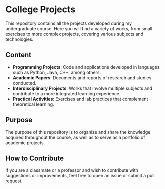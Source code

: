 # College Projects

This repository contains all the projects developed during my undergraduate course. Here you will find a variety of works, from small exercises to more complex projects, covering various subjects and technologies.

## Content

- **Programming Projects**: Code and applications developed in languages such as Python, Java, C++, among others.
- **Academic Papers**: Documents and reports of research and studies conducted.
- **Interdisciplinary Projects**: Works that involve multiple subjects and contribute to a more integrated learning experience.
- **Practical Activities**: Exercises and lab practices that complement theoretical learning.

## Purpose

The purpose of this repository is to organize and share the knowledge acquired throughout the course, as well as to serve as a portfolio of academic projects.

## How to Contribute

If you are a classmate or a professor and wish to contribute with suggestions or improvements, feel free to open an issue or submit a pull request.
